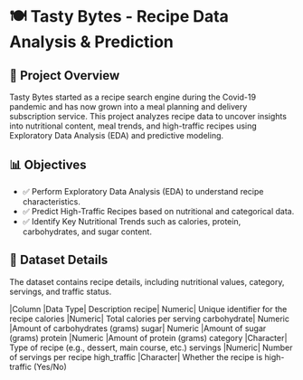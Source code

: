 # 🍽️ Tasty Bytes - Recipe Data Analysis & Prediction
## 📌 Project Overview
Tasty Bytes started as a recipe search engine during the Covid-19 pandemic and has now grown into a meal planning and delivery subscription service. This project analyzes recipe data to uncover insights into nutritional content, meal trends, and high-traffic recipes using Exploratory Data Analysis (EDA) and predictive modeling.

## 📊 Objectives
- ✅ Perform Exploratory Data Analysis (EDA) to understand recipe characteristics.
- ✅ Predict High-Traffic Recipes based on nutritional and categorical data.
- ✅ Identify Key Nutritional Trends such as calories, protein, carbohydrates, and sugar content.

##  📂 Dataset Details
The dataset contains recipe details, including nutritional values, category, servings, and traffic status.

|Column	|Data Type|	Description
recipe|	Numeric|	Unique identifier for the recipe
calories	|Numeric|	Total calories per serving
carbohydrate|	Numeric	|Amount of carbohydrates (grams)
sugar|	Numeric	|Amount of sugar (grams)
protein	|Numeric	|Amount of protein (grams)
category	|Character|	Type of recipe (e.g., dessert, main course, etc.)
servings	|Numeric|	Number of servings per recipe
high_traffic	|Character|	Whether the recipe is high-traffic (Yes/No)
